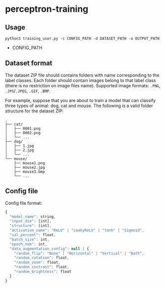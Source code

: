 # perceptron-training

## Usage

```shell
python3 training_user.py -c CONFIG_PATH -d DATASET_PATH -o OUTPUT_PATH
```

- CONFIG_PATH

## Dataset format

The dataset ZIP file should contains folders with name corresponding to the label classes. Each folder should contain images belong to that label class (there is no restriction on image files name). Supported image formats: `.PNG`, `.JPG`/`.JPEG`, `.GIF`, `.BMP`.

For example, suppose that you are about to train a model that can classify three types of animal: dog, cat and mouse. The following is a valid folder structure for the dataset ZIP:


```
.
├── cat/
│   ├── 0001.png
│   ├── 0002.png
│   └── ...
├── dog/
│   ├── 1.jpg
│   ├── 2.jpg
│   └── ...
└── mouse/
    ├── mouse1.png
    ├── mouse2.jpg
    ├── mouse3.bmp
    └── ...
```

## Config file

Config file format:

```js
{
  "model_name": string,
  "input_dim": [int],
  "structure": [int],
  "activation_name": "ReLU" | "LeakyReLU" | "tanh" | "Sigmoid",
  "val_percent": float,
  "batch_size": int,
  "epoch_num": int,
  "data_augmentation_config": null | {
    "random_flip": "None" | "Horizontal" | "Vertical" | "Both",
    "random_rotation": float,
    "random_zoom": float,
    "random_contrast": float,
    "random_brightness": float
  }
}
```
